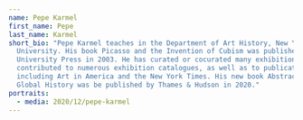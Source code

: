 ```yaml
---
name: Pepe Karmel
first_name: Pepe
last_name: Karmel
short_bio: "Pepe Karmel teaches in the Department of Art History, New York
  University. His book Picasso and the Invention of Cubism was published by Yale
  University Press in 2003. He has curated or cocurated many exhibitions and has
  contributed to numerous exhibition catalogues, as well as to publications
  including Art in America and the New York Times. His new book Abstract Art: A
  Global History was be published by Thames & Hudson in 2020."
portraits:
  - media: 2020/12/pepe-karmel
---
```

